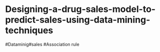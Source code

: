 # Designing-a-drug-sales-model-to-predict-sales-using-data-mining-techniques
#Dataminig#sales
#Association rule
